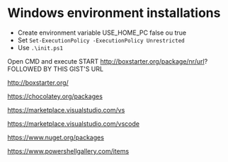 # Windows environment installations

- Create environment variable USE_HOME_PC false ou true
- Set `Set-ExecutionPolicy -ExecutionPolicy Unrestricted`
- Use `.\init.ps1`

Open CMD and execute START http://boxstarter.org/package/nr/url? FOLLOWED BY THIS GIST'S URL

http://boxstarter.org/

https://chocolatey.org/packages

https://marketplace.visualstudio.com/vs

https://marketplace.visualstudio.com/vscode

https://www.nuget.org/packages

https://www.powershellgallery.com/items
